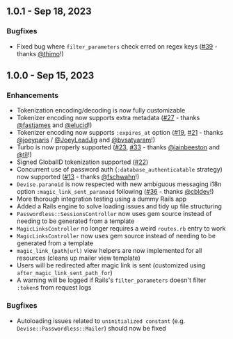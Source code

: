 ## 1.0.1 - Sep 18, 2023

### Bugfixes

* Fixed bug where `filter_parameters` check erred on regex keys ([#39] - thanks [@thimo]!)

## 1.0.0 - Sep 15, 2023

### Enhancements

* Tokenization encoding/decoding is now fully customizable
* Tokenizer encoding now supports extra metadata ([#27] - thanks [@fastjames] and [@elucid]!)
* Tokenizer encoding now supports `:expires_at` option ([#19], [#21] - thanks [@joeyparis] / [@JoeyLeadJig] and [@bvsatyaram]!)
* Turbo is now properly supported ([#23], [#33] - thanks [@iainbeeston] and [@til]!)
* Signed GlobalID tokenization supported ([#22])
* Concurrent use of password auth (`:database_authenticatable` strategy) now supported ([#13] - thanks [@fschwahn]!)
* `Devise.paranoid` is now respected with new ambiguous messaging i18n option `:magic_link_sent_paranoid` following ([#36] - thanks [@cbldev]!)
* More thorough integration testing using a dummy Rails app
* Added a Rails engine to solve loading issues and tidy up file structuring
* `Passwordless::SessionsController` now uses gem source instead of needing to be generated from a template
* `MagicLinksController` no longer requires a weird `routes.rb` entry to work
* `MagicLinksController` now uses gem source instead of needing to be generated from a template
* `magic_link_(path|url)` view helpers are now implemented for all resources (cleans up mailer view template)
* Users will be redirected after magic link is sent (customized using `after_magic_link_sent_path_for`)
* A warning will be logged if Rails's `filter_parameters` doesn't filter `:token`s from request logs

### Bugfixes

* Autoloading issues related to `uninitialized constant` (e.g.
  `Devise::Passwordless::Mailer`) should now be fixed


[@bvsatyaram]: https://github.com/bvsatyaram
[@cbldev]: https://github.com/cbldev
[@fastjames]: https://github.com/fastjames
[@fschwahn]: https://github.com/fschwahn
[@elucid]: https://github.com/elucid
[@iainbeeston]: https://github.com/iainbeeston
[@joeyparis]: https://github.com/joeyparis
[@JoeyLeadJig]: https://github.com/JoeyLeadJig
[@thimo]: https://github.com/thimo
[@til]: https://github.com/til

[#13]: https://github.com/device-passwordless/devise-passwordless/issues/13
[#19]: https://github.com/device-passwordless/devise-passwordless/pull/19
[#21]: https://github.com/device-passwordless/devise-passwordless/pull/21
[#22]: https://github.com/device-passwordless/devise-passwordless/issues/22
[#23]: https://github.com/device-passwordless/devise-passwordless/pull/23
[#27]: https://github.com/device-passwordless/devise-passwordless/pull/27
[#33]: https://github.com/device-passwordless/devise-passwordless/pull/33
[#36]: https://github.com/device-passwordless/devise-passwordless/pull/36
[#39]: https://github.com/device-passwordless/devise-passwordless/issues/39
